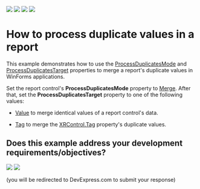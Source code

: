 <!-- default badges list -->
![](https://img.shields.io/endpoint?url=https://codecentral.devexpress.com/api/v1/VersionRange/180376285/18.2.6%2B)
[![](https://img.shields.io/badge/Open_in_DevExpress_Support_Center-FF7200?style=flat-square&logo=DevExpress&logoColor=white)](https://supportcenter.devexpress.com/ticket/details/T830426)
[![](https://img.shields.io/badge/📖_How_to_use_DevExpress_Examples-e9f6fc?style=flat-square)](https://docs.devexpress.com/GeneralInformation/403183)
[![](https://img.shields.io/badge/💬_Leave_Feedback-feecdd?style=flat-square)](#does-this-example-address-your-development-requirementsobjectives)
<!-- default badges end -->
# How to process duplicate values in a report
This example demonstrates how to use the <a href="https://docs.devexpress.com/XtraReports/DevExpress.XtraReports.UI.XRC.ProcessDuplicatesMode">ProcessDuplicatesMode</a> and <a href="https://docs.devexpress.com/XtraReports/DevExpress.XtraReports.UI.XRC.ProcessDuplicatesTarget">ProcessDuplicatesTarget</a> properties to merge a report's duplicate values in WinForms applications.

Set the report control's **ProcessDuplicatesMode** property to <a href="https://docs.devexpress.com/XtraReports/DevExpress.XtraReports.UI.ProcessDuplicatesMode">Merge</a>. After that, set the **ProcessDuplicatesTarget** property to one of the following values:

- <a href="https://docs.devexpress.com/XtraReports/DevExpress.XtraReports.UI.ProcessDuplicatesTarget">Value</a> to merge identical values of a report control's data.

- <a href="https://docs.devexpress.com/XtraReports/DevExpress.XtraReports.UI.ProcessDuplicatesTarget">Tag</a> to merge  the <a href="https://docs.devexpress.com/XtraReports/DevExpress.XtraReports.UI.XRControl.Tag">XRControl.Tag</a> property's duplicate values. 


<!-- feedback -->
## Does this example address your development requirements/objectives?

[<img src="https://www.devexpress.com/support/examples/i/yes-button.svg"/>](https://www.devexpress.com/support/examples/survey.xml?utm_source=github&utm_campaign=reporting-winforms-process-duplicate-values&~~~was_helpful=yes) [<img src="https://www.devexpress.com/support/examples/i/no-button.svg"/>](https://www.devexpress.com/support/examples/survey.xml?utm_source=github&utm_campaign=reporting-winforms-process-duplicate-values&~~~was_helpful=no)

(you will be redirected to DevExpress.com to submit your response)
<!-- feedback end -->
